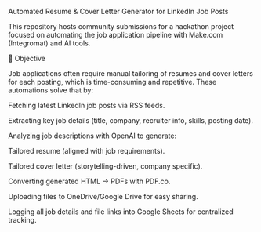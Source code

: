 Automated Resume & Cover Letter Generator for LinkedIn Job Posts

This repository hosts community submissions for a hackathon project focused on automating the job application pipeline with Make.com (Integromat) and AI tools.

🎯 Objective

Job applications often require manual tailoring of resumes and cover letters for each posting, which is time-consuming and repetitive. These automations solve that by:

Fetching latest LinkedIn job posts via RSS feeds.

Extracting key job details (title, company, recruiter info, skills, posting date).

Analyzing job descriptions with OpenAI to generate:

Tailored resume (aligned with job requirements).

Tailored cover letter (storytelling-driven, company specific).

Converting generated HTML → PDFs with PDF.co.

Uploading files to OneDrive/Google Drive for easy sharing.

Logging all job details and file links into Google Sheets for centralized tracking.